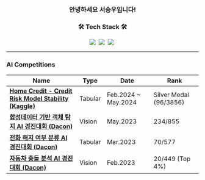 <h3 align=center> 안녕하세요 서승우입니다! </h3>

<h3 align="center">🛠 Tech Stack 🛠</h3>
<p align="center">
  <img src="https://img.shields.io/badge/Python-3766AB?style=flat-square&logo=Python&logoColor=white"/></a>&nbsp 
  <img src="https://img.shields.io/badge/PyTorch-EE4C2C?style=flat-square&logo=PyTorch&logoColor=white"/></a>&nbsp
  <img src="https://img.shields.io/badge/MySQL-4479A1?style=flat-square&logo=MySQL&logoColor=white"/></a>&nbsp 
</p>

---

### AI Competitions
|Name|Type|Date|Rank|
|---|---|---|---|
|**[Home Credit - Credit Risk Model Stability (Kaggle)](https://www.kaggle.com/competitions/home-credit-credit-risk-model-stability)**|Tabular|Feb.2024 ~ May.2024|Silver Medal (96/3856)|
|**[합성데이터 기반 객체 탐지 AI 경진대회 (Dacon)](https://dacon.io/competitions/official/236107/overview/description)**|Vision|May.2023|234/855|
|**[전화 해지 여부 분류 AI 경진대회 (Dacon)](https://dacon.io/competitions/official/236075/overview/description)**|Tabular|Mar.2023|70/577|
|**[자동차 충돌 분석 AI 경진대회 (Dacon)](https://dacon.io/competitions/official/236064/overview/description)**|Vision|Feb.2023|20/449 (Top 4%)|
